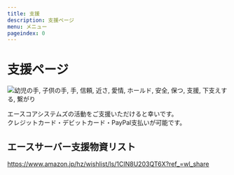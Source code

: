 ```yaml
---
title: 支援
description: 支援ページ
menu: メニュー
pageindex: 0
---
```

# 支援ページ

<!--StartFragment-->

![幼児の手, 子供の手, 手, 信頼, 近さ, 愛情, ホールド, 安全, 保つ, 支援, 下支えする, 繋がり](https://cdn.pixabay.com/photo/2020/02/21/12/58/toddler-hand-4867454_960_720.jpg)

<!--EndFragment-->

エースコアシステムズの活動をご支援いただけると幸いです。\
クレジットカード・デビットカード・PayPal支払いが可能です。

## エースサーバー支援物資リスト

https://www.amazon.jp/hz/wishlist/ls/1CIN8U203QT6X?ref_=wl_share